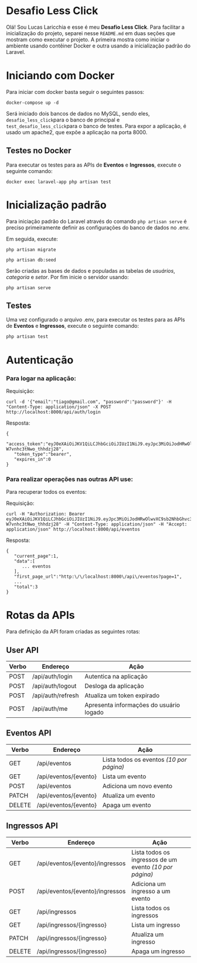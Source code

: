 # Desafio Less Click

Olá! Sou Lucas Laricchia e esse é meu **Desafio Less Click**. Para facilitar a inicialização do projeto, separei nesse `README.md` em duas seções que mostram como executar o projeto. A primeira mostra como iniciar o ambiente usando contêiner Docker e outra usando a inicialização padrão do Laravel.


# Iniciando com Docker

Para iniciar com docker basta seguir o seguintes passos:

    docker-compose up -d


Será iniciado dois bancos de dados no MySQL, sendo eles, `desafio_less_click`para o banco de principal e  `test_desafio_less_click`para o banco de testes.
Para expor a aplicação, é usado um apache2, que expõe a aplicação na porta 8000.

## Testes no Docker

Para executar os testes para as APIs de **Eventos** e **Ingressos**, execute o seguinte comando:

    docker exec laravel-app php artisan test

# Inicialização padrão
Para iniciação padrão do Laravel através do comando `php artisan serve` é preciso primeiramente definir as configurações do banco de dados no .env.

Em seguida, execute:
```
php artisan migrate
```
```
php artisan db:seed
```
Serão criadas as bases de dados e populadas as tabelas de *usuários*, *categoria*   e *setor*.
Por fim inicie o servidor usando:

    php artisan serve
    
## Testes

Uma vez configurado o arquivo .env, para executar os testes para as APIs de **Eventos** e **Ingressos**, execute o seguinte comando:

    php artisan test

# Autenticação
### Para logar na aplicação:

Requisição:   

    curl -d '{"email":"tiago@gmail.com", "password":"password"}' -H "Content-Type: application/json" -X POST http://localhost:8000/api/auth/login

Resposta:
> 

    {
	   "access_token":"eyJ0eXAiOiJKV1QiLCJhbGciOiJIUzI1NiJ9.eyJpc3MiOiJodHRwOlwvXC9sb2NhbGhvc3Q6ODAwMFwvYXBpXC9hdXRoXC9sb2dpbiIsImlhdCI6MTYwNDI4NjYyMCwiZXhwIjoxNjA0MjkwMjIwLCJuYmYiOjE2MDQyODY2MjAsImp0aSI6ImpWQ2Z6bk1lbFZucHBIUVQiLCJzdWIiOjEsInBydiI6IjIzYmQ1Yzg5NDlmNjAwYWRiMzllNzAxYzQwMDg3MmRiN2E1OTc2ZjcifQ.EhHYuadV2JroItF8o6pk0O-W7vnhc3tNwo_thhdzj28",
	   "token_type":"bearer",
       "expires_in":0
    }

### Para realizar operações nas outras API use:

Para recuperar todos os eventos:

Requisição:

    curl -H "Authorization: Bearer eyJ0eXAiOiJKV1QiLCJhbGciOiJIUzI1NiJ9.eyJpc3MiOiJodHRwOlwvXC9sb2NhbGhvc3Q6ODAwMFwvYXBpXC9hdXRoXC9sb2dpbiIsImlhdCI6MTYwNDM1NTY3NiwibmJmIjoxNjA0MzU1Njc2LCJqdGkiOiJYaXNORno0NnFkUnEwTlZTIiwic3ViIjozLCJwcnYiOiIyM2JkNWM4OTQ5ZjYwMGFkYjM5ZTcwMWM0MDA4NzJkYjdhNTk3NmY3In0.HRvcfOU2QF8BJNZ8ERFUeckCgAskh792MN_2BtBCMAA.EhHYuadV2JroItF8o6pk0O-W7vnhc3tNwo_thhdzj28" -H "Content-Type: application/json" -H "Accept: application/json" http://localhost:8000/api/eventos

Resposta:
>

    {
       "current_page":1,
       "data":[
          ... eventos
       ],
       "first_page_url":"http:\/\/localhost:8000\/api\/eventos?page=1",
       ...
       "total":3
    }
    

# Rotas da APIs
Para definição da API foram criadas as seguintes rotas:

## User API
| Verbo | Endereço | Ação|
|--|--|--|
| POST| /api/auth/login| Autentica na aplicação|
| POST| /api/auth/logout | Desloga da aplicação|
| POST| /api/auth/refresh| Atualiza um token expirado |
| POST| /api/auth/me | Apresenta informações do usuário logado|


## Eventos API
| Verbo | Endereço | Ação|
|--|--|--|
| GET | /api/eventos | Lista todos os eventos *(10 por página)*|
| GET | /api/eventos/{evento} | Lista um evento|
| POST| /api/eventos | Adiciona um novo evento |
| PATCH| /api/eventos/{evento} | Atualiza um evento|
| DELETE| /api/eventos/{evento} | Apaga um evento|

## Ingressos API
| Verbo | Endereço | Ação|
|--|--|--|
| GET | /api/eventos/{evento}/ingressos| Lista todos os ingressos de um evento *(10 por página)*||
| POST| /api/eventos/{evento}/ingressos| Adiciona um ingresso a um evento|
| GET | /api/ingressos| Lista todos os ingressos|
| GET | /api/ingressos/{ingresso} | Lista um ingresso|
| PATCH| /api/ingressos/{ingresso} | Atualiza um ingresso|
| DELETE| /api/ingressos/{ingresso} | Apaga um ingresso|

